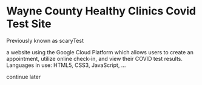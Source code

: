 # Wayne County Healthy Clinics Covid Test Site 

Previously known as scaryTest

a website using the Google Cloud Platform which allows users to create an appointment, utilize online check-in, and view their COVID test results.
Languages in use: HTML5, CSS3, JavaScript, ...

continue later
